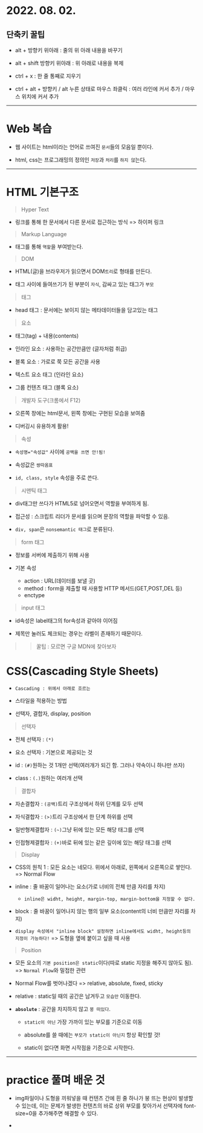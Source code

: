 # 2022. 08. 02.

## 단축키 꿀팁

- alt + 방향키 위아래 : 줄의 위 아래 내용을 바꾸기
  
- alt + shift 방향키 위아래 : 위 아래로 내용을 복제
  
- ctrl + x : 한 줄 통째로 지우기

- ctrl + alt + 방향키 / alt 누른 상태로 마우스 좌클릭 : 여러 라인에 커서 추가 / 마우스 위치에 커서 추가

---

# Web 복습

- 웹 사이트는 html이라는 언어로 쓰여진 `문서`들의 모음일 뿐이다.

- html, css는 프로그래밍의 정의인 `저장`과 `처리`를 `하지 않`는다.

---

# HTML 기본구조

> Hyper Text

- 링크를 통해 한 문서에서 다른 문서로 접근하는 방식 => 하이퍼 링크

> Markup Language

- 태그를 통해 `역할`을 부여받는다.

> DOM

- HTML(글)을 브라우저가 읽으면서 DOM`트리`로 형태를 만든다.

- 태그 사이에 들여쓰기가 된 부분이 `자식`, 감싸고 있는 태그가 `부모`

> 태그

- head 태그 : 문서에는 보이지 않는 메타데이터들을 담고있는 태그

> 요소

- 태그(tag) + 내용(contents)

- 인라인 요소 : 사용하는 공간만큼만 (글자처럼 취급)

- 블록 요소 : 가로로 쭉 모든 공간을 사용
  
- 텍스트 요소 태그 (인라인 요소)

- 그룹 컨텐츠 태그 (블록 요소)

> 개발자 도구(크롬에서 F12)

- 오른쪽 창에는 html문서, 왼쪽 창에는 구현된 모습을 보여줌

- 디버깅시 유용하게 활용!

> 속성

- `속성명="속성값"` 사이에 `공백을 쓰면 안!됨!`

- 속성값은 `쌍따옴표`

- `id, class, style` 속성을 주로 쓴다.

> 시맨틱 태그

- div태그만 쓰다가 HTML5로 넘어오면서 역할을 부여하게 됨.

- 접근성 : 스크립트 리더가 문서를 읽으며 문장의 역할을 파악할 수 있음.

- `div, span`은 `nonsemantic 태그`로 분류된다.

> form 태그

- 정보를 서버에 제출하기 위해 사용

- 기본 속성

  - action : URL(데이터를 보낼 곳)
  - method : form을 제출할 때 사용할 HTTP 메서드(GET,POST,DEL 등)
  - enctype

> input 태그

- id속성은 label태그의 for속성과 같아야 이어짐

- 제목만 눌러도 체크되는 경우는 라벨이 존재하기 때문이다.

>> 꿀팁 : 모르면 구글 MDN에 찾아보자

# CSS(Cascading Style Sheets)

- `Cascading : 위에서 아래로 흐르는`

- 스타일을 적용하는 방법
  
- 선택자, 결합자, display, position

> 선택자

- 전체 선택자 : `(*)`

- 요소 선택자 : 기본으로 제공되는 것

- id : `(#)`원하는 것 1개만 선택(여러개가 되긴 함. 그러나 약속이니 하나만 쓰자)

- class : `(.)`원하는 여러개 선택

> 결합자

- 자손결합자 : `(공백)`트리 구조상에서 하위 단계를 모두 선택

- 자식결합자 : `(>)`트리 구조상에서 한 단계 하위를 선택
  
- 일반형제결합자 : `(~)`그냥 뒤에 있는 모든 해당 태그를 선택

- 인접형제결합자 : `(+)`바로 뒤에 있는 같은 깊이에 있는 해당 태그를 선택

> Display

- CSS의 원칙 1 : 모든 요소는 네모다. 위에서 아래로, 왼쪽에서 오른쪽으로 쌓인다. => Normal Flow

- inline : 줄 바꿈이 일어나는 요소(가로 너비의 전체 만큼 자리를 차지)
  
  - `inline은 widht, height, margin-top, margin-bottom을 지정할 수 없다.`

- block : 줄 바꿈이 일어나지 않는 행의 일부 요소(content의 너비 만큼만 자리를 차지)

- `display 속성에서 "inline block" 설정하면 inline에서도 widht, height등의 지정이 가능하다!` => 도형을 옆에 붙이고 싶을 때 사용

> Position

- 모든 요소의 `기본 position은 static`이다(따로 static 지정을 해주지 않아도 됨). => `Normal Flow`와 밀접한 관련

- Normal Flow를 벗어나겠다 => relative, absolute, fixed, sticky

- relative : static일 때의 공간은 남겨두고 `모습만` 이동한다.

- **`absolute`** : 공간을 차지하지 않고 `붕 떠있다`.

  - `static이 아닌` 가장 가까이 있는 부모를 기준으로 이동

  - absolute를 쓸 때에는 `부모가 static이 아닌지` 항상 확인할 것!

  - static이 없다면 화면 시작점을 기준으로 시작한다.

---

# practice 풀며 배운 것

- img파일이나 도형을 끼워넣을 때 컨텐츠 간에 흰 줄 하나가 붕 뜨는 현상이 발생할 수 있는데, 이는 문제가 발생한 컨텐츠의 바로 상위 부모를 찾아가서 선택자에 font-size=0을 추가해주면 해결할 수 있다.

-





